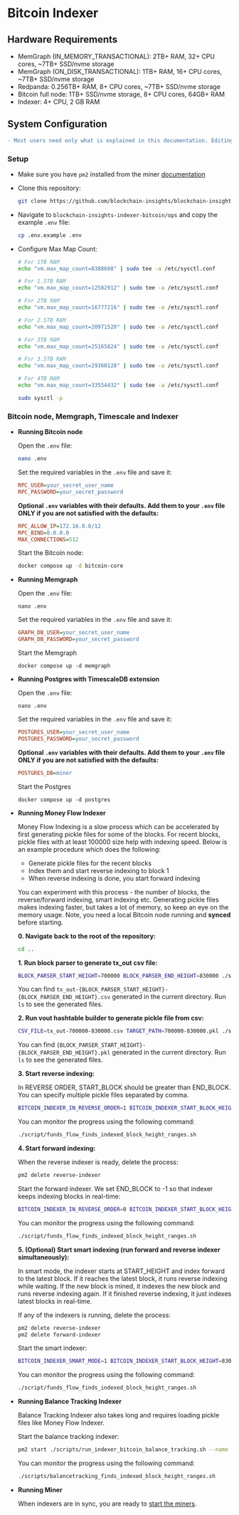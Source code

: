 # Bitcoin Indexer

## Hardware Requirements
- MemGraph (IN_MEMORY_TRANSACTIONAL): 2TB+ RAM, 32+ CPU cores, ~7TB+ SSD/nvme storage
- MemGraph (ON_DISK_TRANSACTIONAL): 1TB+ RAM, 16+ CPU cores, ~7TB+ SSD/nvme storage
- Redpanda: 0.256TB+ RAM, 8+ CPU cores, ~7TB+ SSD/nvme storage
- Bitcoin full node: 1TB+ SSD/nvme storage, 8+ CPU cores, 64GB+ RAM
- Indexer: 4+ CPU, 2 GB RAM

## System Configuration

```diff
- Most users need only what is explained in this documentation. Editing the docker-compose files and the optional variables may create problems and is for advanced users only!
```

### Setup

- Make sure you have `pm2` installed from the miner [documentation](https://github.com/blockchain-insights/blockchain-insights-subnet/blob/main/MINER_SETUP.md#prerequisites)

- Clone this repository:
    ```bash
    git clone https://github.com/blockchain-insights/blockchain-insights-indexer-bitcoin.git
    ```
- Navigate to ```blockchain-insights-indexer-bitcoin/ops``` and copy the example ```.env``` file:
    ```bash
    cp .env.example .env
    ```
- Configure Max Map Count:
    ```bash
    # For 1TB RAM
    echo "vm.max_map_count=8388608" | sudo tee -a /etc/sysctl.conf
    
    # For 1.5TB RAM
    echo "vm.max_map_count=12582912" | sudo tee -a /etc/sysctl.conf
    
    # For 2TB RAM
    echo "vm.max_map_count=16777216" | sudo tee -a /etc/sysctl.conf
    
    # For 2.5TB RAM
    echo "vm.max_map_count=20971520" | sudo tee -a /etc/sysctl.conf
    
    # For 3TB RAM
    echo "vm.max_map_count=25165824" | sudo tee -a /etc/sysctl.conf
    
    # For 3.5TB RAM
    echo "vm.max_map_count=29360128" | sudo tee -a /etc/sysctl.conf
    
    # For 4TB RAM
    echo "vm.max_map_count=33554432" | sudo tee -a /etc/sysctl.conf

    sudo sysctl -p
    ```
### Bitcoin node, Memgraph, Timescale and Indexer
 
- **Running Bitcoin node**

    Open the ```.env``` file:
    ```bash
    nano .env
    ```
    Set the required variables in the ```.env``` file and save it:
    ```ini
    RPC_USER=your_secret_user_name
    RPC_PASSWORD=your_secret_password
    ```
    
    **Optional ```.env``` variables with their defaults. Add them to your ```.env``` file ONLY if you are not satisfied with the defaults:**
    ```ini
    RPC_ALLOW_IP=172.16.0.0/12
    RPC_BIND=0.0.0.0
    MAX_CONNECTIONS=512
    ```

    Start the Bitcoin node:
    ```bash
    docker compose up -d bitcoin-core
    ```

- **Running Memgraph**

    Open the ```.env``` file:
    ```
    nano .env
    ```

    Set the required variables in the ```.env``` file and save it:
    ```ini
    GRAPH_DB_USER=your_secret_user_name
    GRAPH_DB_PASSWORD=your_secret_password
    ```

    Start the Memgraph
    ```
    docker compose up -d memgraph
    ```

- **Running Postgres with TimescaleDB extension**

    Open the ```.env``` file:
    ```
    nano .env
    ```

    Set the required variables in the ```.env``` file and save it:
    ```ini
    POSTGRES_USER=your_secret_user_name
    POSTGRES_PASSWORD=your_secret_password
    ```

    **Optional ```.env``` variables with their defaults. Add them to your ```.env``` file ONLY if you are not satisfied with the defaults:**
    ```ini
    POSTGRES_DB=miner
    ```

    Start the Postgres
    ```
    docker compose up -d postgres
    ```

- **Running Money Flow Indexer**

    Money Flow Indexing is a slow process which can be accelerated by first generating pickle files for some of the blocks.
    For recent blocks, pickle files with at least 100000 size help with indexing speed.
    Below is an example procedure which does the following:
     - Generate pickle files for the recent blocks
     - Index them and start reverse indexing to block 1
     - When reverse indexing is done, you start forward indexing

    You can experiment with this process - the number of blocks, the reverse/forward indexing, smart indexing etc. Generating pickle files makes indexing faster, but takes a lot of memory, so keep an eye on the memory usage. Note, you need a local Bitcoin node running and **synced** before starting.

    **0. Navigate back to the root of the repository:**
    ```bash
    cd ..
    ```

    **1. Run block parser to generate tx_out csv file:**
    ```bash
    BLOCK_PARSER_START_HEIGHT=700000 BLOCK_PARSER_END_HEIGHT=830000 ./scripts/run_indexer_bitcoin_block_parser.sh
    ```
    You can find `tx_out-{BLOCK_PARSER_START_HEIGHT}-{BLOCK_PARSER_END_HEIGHT}.csv` generated in the current directory. Run `ls` to see the generated files.

    **2. Run vout hashtable builder to generate pickle file from csv:**
    ```bash
    CSV_FILE=tx_out-700000-830000.csv TARGET_PATH=700000-830000.pkl ./scripts/run_indexer_bitcoin_vout_hashtable_builder.sh
    ```
    You can find `{BLOCK_PARSER_START_HEIGHT}-{BLOCK_PARSER_END_HEIGHT}.pkl` generated in the current directory. Run `ls` to see the generated files.
    
    **3. Start reverse indexing:**

    In REVERSE ORDER, START_BLOCK should be greater than END_BLOCK. You can specify multiple pickle files separated by comma. 
    ```bash
    BITCOIN_INDEXER_IN_REVERSE_ORDER=1 BITCOIN_INDEXER_START_BLOCK_HEIGHT=830000 BITCOIN_INDEXER_END_BLOCK_HEIGHT=0 BITCOIN_V2_TX_OUT_HASHMAP_PICKLES=700000-830000.pkl pm2 start ./scripts/run_indexer_bitcoin_funds_flow.sh --name reverse-indexer
    ```

    You can monitor the progress using the following command:
    ```bash
    ./script/funds_flow_finds_indexed_block_height_ranges.sh
    ```

    **4. Start forward indexing:**

    When the reverse indexer is ready, delete the process:

    ```bash
    pm2 delete reverse-indexer
    ```

    Start the forward indexer. We set END_BLOCK to -1 so that indexer keeps indexing blocks in real-time:
    ```bash
    BITCOIN_INDEXER_IN_REVERSE_ORDER=0 BITCOIN_INDEXER_START_BLOCK_HEIGHT=830000 BITCOIN_INDEXER_END_BLOCK_HEIGHT=-1 pm2 start ./scripts/run_indexer_bitcoin_funds_flow.sh --name forward-indexer
    ```

    You can monitor the progress using the following command:
    ```bash
    ./script/funds_flow_finds_indexed_block_height_ranges.sh
    ```

    **5. (Optional) Start smart indexing (run forward and reverse indexer simultaneously):**

    In smart mode, the indexer starts at START_HEIGHT and index forward to the latest block. If it reaches the latest block, it runs reverse indexing while waiting. If the new block is mined, it indexes the new block and runs reverse indexing again. If it finished reverse indexing, it just indexes latest blocks in real-time.

    If any of the indexers is running, delete the process:

    ```bash
    pm2 delete reverse-indexer
    pm2 delete forward-indexer
    ```

    Start the smart indexer:
    ```bash
    BITCOIN_INDEXER_SMART_MODE=1 BITCOIN_INDEXER_START_BLOCK_HEIGHT=830000 pm2 start ./scripts/run_indexer_bitcoin_funds_flow.sh --name smart-indexer
    ```

    You can monitor the progress using the following command:
    ```bash
    ./script/funds_flow_finds_indexed_block_height_ranges.sh
    ```

- **Running Balance Tracking Indexer**

    Balance Tracking Indexer also takes long and requires loading pickle files like Money Flow Indexer.

    Start the balance tracking indexer:

    ```bash
    pm2 start ./scripts/run_indexer_bitcoin_balance_tracking.sh --name balance-tracking-indexer
    ```

    You can monitor the progress using the following command:
    ```bash
    ./scripts/balancetracking_finds_indexed_block_height_ranges.sh
    ```

- **Running Miner**

    When indexers are in sync, you are ready to [start the miners](https://github.com/blockchain-insights/blockchain-insights-subnet/blob/main/MINER_SETUP.md).